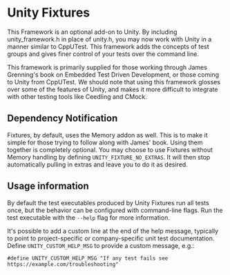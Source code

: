 # Unity Fixtures

This Framework is an optional add-on to Unity.  By including unity_framework.h in place of unity.h,
you may now work with Unity in a manner similar to CppUTest.  This framework adds the concepts of
test groups and gives finer control of your tests over the command line.

This framework is primarily supplied for those working through James Grenning's book on Embedded
Test Driven Development, or those coming to Unity from CppUTest. We should note that using this
framework glosses over some of the features of Unity, and makes it more difficult
to integrate with other testing tools like Ceedling and CMock.

## Dependency Notification

Fixtures, by default, uses the Memory addon as well. This is to make it simple for those trying to
follow along with James' book. Using them together is completely optional. You may choose to use
Fixtures without Memory handling by defining `UNITY_FIXTURE_NO_EXTRAS`. It will then stop automatically
pulling in extras and leave you to do it as desired.

## Usage information

By default the test executables produced by Unity Fixtures run all tests once, but the behavior can
be configured with command-line flags. Run the test executable with the `--help` flag for more
information.

It's possible to add a custom line at the end of the help message, typically to point to
project-specific or company-specific unit test documentation. Define `UNITY_CUSTOM_HELP_MSG` to
provide a custom message, e.g.:

    #define UNITY_CUSTOM_HELP_MSG "If any test fails see https://example.com/troubleshooting"
